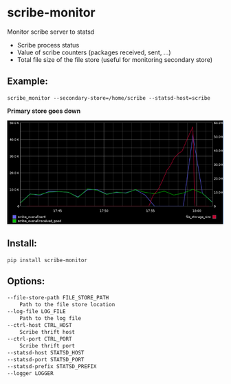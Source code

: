 scribe-monitor
==============

Monitor scribe server to statsd

- Scribe process status
- Value of scribe counters (packages received, sent, ...)
- Total file size of the file store (useful for monitoring secondary store)

Example:
--------

    scribe_monitor --secondary-store=/home/scribe --statsd-host=scribe

**Primary store goes down**

![Primary store goes down](/docs/upstream-down.png?raw-true "promary store goes down")

Install:
--------

    pip install scribe-monitor

Options:
--------

    --file-store-path FILE_STORE_PATH
        Path to the file store location
    --log-file LOG_FILE
        Path to the log file
    --ctrl-host CTRL_HOST
        Scribe thrift host
    --ctrl-port CTRL_PORT
        Scribe thrift port
    --statsd-host STATSD_HOST
    --statsd-port STATSD_PORT
    --statsd-prefix STATSD_PREFIX
    --logger LOGGER
